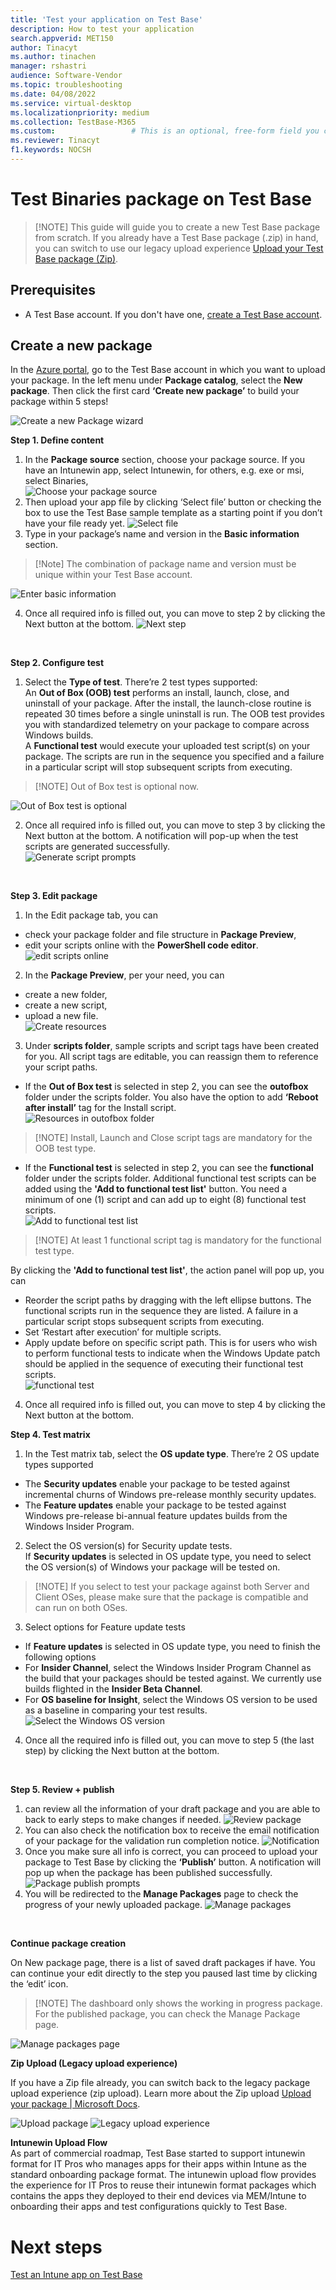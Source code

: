 ```yaml
---
title: 'Test your application on Test Base'
description: How to test your application
search.appverid: MET150
author: Tinacyt
ms.author: tinachen
manager: rshastri
audience: Software-Vendor
ms.topic: troubleshooting
ms.date: 04/08/2022
ms.service: virtual-desktop
ms.localizationpriority: medium
ms.collection: TestBase-M365
ms.custom:                 # This is an optional, free-form field you can use to define your own collection of articles. If you have more than one value, format as a bulleted list. This field truncates to something like 144 characters (inclusive of spaces) so keep it short.
ms.reviewer: Tinacyt
f1.keywords: NOCSH
---
```


# Test Binaries package on Test Base
> [!NOTE] This guide will guide you to create a new Test Base package from scratch. If you already have a Test Base package (.zip) in hand, you can switch to use our legacy upload experience [Upload your Test Base package (Zip)](uploadApplication.md).

## Prerequisites
- A Test Base account. If you don't have one, [create a Test Base account](createAccount.md).

## Create a new package
In the [Azure portal](http://portal.azure.com/), go to the Test Base account in which you want to upload your package. In the left menu under **Package catalog**, select the **New package**. Then click the first card **‘Create new package’** to build your package within 5 steps!

![Create a new Package wizard](Media/testapplication01.png)
  <br/>
  
**Step 1. Define content**
1. In the **Package source** section, choose your package source. If you have an Intunewin app, select Intunewin, for others, e.g. exe or msi, select Binaries, <br/>
  ![Choose your package source](Media/testapplication02.png)
2. Then upload your app file by clicking ‘Select file’ button or checking the box to use the Test Base sample template as a starting point if you don’t have your file ready yet.
  ![Select file](Media/testapplication03.png)
3. Type in your package’s name and version in the **Basic information** section.  
  > [!Note] The combination of package name and version must be unique within your Test Base account.
  
  ![Enter basic information](Media/testapplication04.png)
  
4. Once all required info is filled out, you can move to step 2 by clicking the Next button at the bottom.
  ![Next step](Media/testapplication05.png)
  <br/>
  
**Step 2. Configure test**
1. Select the **Type of test**. There’re 2 test types supported:<br/>
  An **Out of Box (OOB) test** performs an install, launch, close, and uninstall of your package. After the install, the launch-close routine is repeated 30 times before a single uninstall is run. The OOB test provides you with standardized telemetry on your package to compare across Windows builds.<br/>
  A **Functional test** would execute your uploaded test script(s) on your package. The scripts are run in the sequence you specified and a failure in a particular script will stop subsequent scripts from executing. 

  > [!NOTE] Out of Box test is optional now. 

  ![Out of Box test is optional](Media/testapplication07.png)
  
2. Once all required info is filled out, you can move to step 3 by clicking the Next button at the bottom. A notification will pop-up when the test scripts are generated successfully.<br/>
  ![Generate script prompts](Media/testapplication08.png)
  <br/>


**Step 3. Edit package**
1. In the Edit package tab, you can 
  - check your package folder and file structure in **Package Preview**, 
  - edit your scripts online with the **PowerShell code editor**.
  ![edit scripts online](Media/testapplication09.png)
  
2. In the **Package Preview**, per your need, you can 
  - create a new folder, 
  - create a new script, 
  - upload a new file. <br/>
  ![Create resources](Media/testapplication10.png)
  
3. Under **scripts folder**, sample scripts and script tags have been created for you. All script tags are editable, you can reassign them to reference your script paths. <br/>
  - If the **Out of Box test** is selected in step 2, you can see the **outofbox** folder under the scripts folder. You also have the option to add **‘Reboot after install’** tag for the Install script. <br/>
  ![Resources in outofbox folder](Media/testapplication11.png) <br/>
  
   > [!NOTE] Install, Launch and Close script tags are mandatory for the OOB test type. <br/>
  
  - If the **Functional test** is selected in step 2, you can see the **functional** folder under the scripts folder. Additional functional test scripts can be added using the **'Add to functional test list'** button. You need a minimum of one (1) script and can add up to eight (8) functional test scripts.<br/>
  ![Add to functional test list](Media/testapplication12.png)<br/>
  
   > [!NOTE] At least 1 functional script tag is mandatory for the functional test type. <br/>
  
  By clicking the **'Add to functional test list'**, the action panel will pop up, you can 
  - Reorder the script paths by dragging with the left ellipse buttons. The functional scripts run in the sequence they are listed. A failure in a particular script stops subsequent scripts from executing. <br/>
  - Set ‘Restart after execution’ for multiple scripts.<br/>
  - Apply update before on specific script path. This is for users who wish to perform functional tests to indicate when the Windows Update patch should be applied in the sequence of executing their functional test scripts.  <br/>
  ![functional test](Media/testapplication13.png)
  
4. Once all required info is filled out, you can move to step 4 by clicking the Next button at the bottom. <br/>


**Step 4. Test matrix**
1. In the Test matrix tab, select the **OS update type**. There’re 2 OS update types supported
  -	The **Security updates** enable your package to be tested against incremental churns of Windows pre-release monthly security updates.
  -	The **Feature updates** enable your package to be tested against Windows pre-release bi-annual feature updates builds from the Windows Insider Program.
  
2. Select the OS version(s) for Security update tests.<br/>
  If **Security updates** is selected in OS update type, you need to select the OS version(s) of Windows your package will be tested on.
  > [!NOTE] If you select to test your package against both Server and Client OSes, please make sure that the package is compatible and can run on both OSes.
  
3. Select options for Feature update tests
  -	If **Feature updates** is selected in OS update type, you need to finish the following options
  -	For **Insider Channel**, select the Windows Insider Program Channel as the build that your packages should be tested against. We currently use builds flighted in the **Insider Beta Channel**.
  -	For **OS baseline for Insight**, select the Windows OS version to be used as a baseline in comparing your test results.
   ![Select the Windows OS version](Media/testapplication14.png)
   
4. Once all the required info is filled out, you can move to step 5 (the last step) by clicking the Next button at the bottom.
  <br/>

**Step 5. Review + publish**
1. can review all the information of your draft package and you are able to back to early steps to make changes if needed. 
  ![Review package](Media/testapplication15.png)
2. You can also check the notification box to receive the email notification of your package for the validation run completion notice.
  ![Notification](Media/testapplication16.png)
3. Once you make sure all info is correct, you can proceed to upload your package to Test Base by clicking the **‘Publish’** button. A notification will pop up when the package has been published successfully.
  ![Package publish prompts](Media/testapplication17.png)
4. You will be redirected to the **Manage Packages** page to check the progress of your newly uploaded package. 
  ![Manage packages](Media/testapplication18.png)
  <br/>
  
**Continue package creation** 

On New package page, there is a list of saved draft packages if have. You can continue your edit directly to the step you paused last time by clicking the ‘edit’ icon. 

> [!NOTE] The dashboard only shows the working in progress package. For the published package, you can check the Manage Package page.

  ![Manage packages page](Media/testapplication19.png)
  <br/>
  
**Zip Upload (Legacy upload experience)** 

If you have a Zip file already, you can switch back to the legacy package upload experience (zip upload). Learn more about the Zip upload [Upload your package | Microsoft Docs](uploadApplication.md). 

  ![Upload package](Media/testapplication20.png)
  ![Legacy upload experience](Media/testapplication21.png)
  <br/>
  
  
**Intunewin Upload Flow** <br/>
As part of commercial roadmap, Test Base started to support intunewin format for IT Pros who manages apps for their apps within Intune as the standard onboarding package format. The intunewin upload flow provides the experience for IT Pros to reuse their intunewin format packages which contains the apps they deployed to their end devices via MEM/Intune to onboarding their apps and test configurations quickly to Test Base.


# Next steps
[Test an Intune app on Test Base](testintuneapplication.md)
